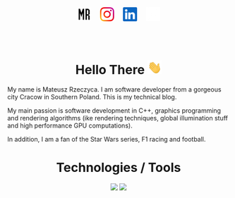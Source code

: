 <!-- **Mregussek/Mregussek** is a ✨ _special_ ✨ repository because its `README.md` (this file) appears on your GitHub profile. -->

<div style="display: flex; gap: 20px; justify-content: center; text-align: center;">
    <div>
      <a href="https://www.mateuszrzeczyca.pl">
        <img height="32" align="left" alt="Blog" src="resources/MR_logo.png"/>
      </a>
    </div>
    <div>
      <a href="https://www.instagram.com/matty_coding/">
        <img height="32" align="left" alt="Instagram" src="resources/instagram.png"/>
      </a>
    </div>
    <div>
      <a href="https://www.linkedin.com/in/mateusz-rzeczyca/">
        <img height="32" align="left" alt="LinkedIn" src="resources/linkedin.png"/>
      </a>
    </div>
    <div>
      <a href="https://x.com/matty_coding">
        <img height="32" align="left" alt="X" src="resources/x.png"/>
      </a>
    </div>
</div>

<h1 align="center" style="padding-top: 50px">
  Hello There
  <img src="resources/Hi.gif" width="32" />
</h1>

My name is Mateusz Rzeczyca. I am software developer from a gorgeous city Cracow in Southern Poland. This is my technical blog.

My main passion is software development in C++, graphics programming and rendering algorithms (ike rendering techniques, global illumination stuff and high performance GPU computations).

In addition, I am a fan of the Star Wars series, F1 racing and football.

<h1 align="center">Technologies / Tools</h1>

<p align="center">
  <img height="50%" width="auto" src ="https://github-readme-stats.vercel.app/api?username=mregussek&show_icons=true&hide_border=true&hide=issues,contribs&theme=transparent">
  <img height="50%" width="auto" src ="https://github-readme-stats.vercel.app/api/top-langs/?username=mregussek&layout=compact&hide_border=true&theme=transparent&langs_count=6&hide=jupyter%20notebook,tex,css,php&exclude_repo=Pacman-AI">
</p>
